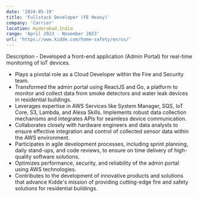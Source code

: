 ```yaml
---
date: '2024-05-19'
title: 'Fullstack Developer (FE Heavy)'
company: 'Carrier'
location: Hyderabad,India
range: 'April 2023 - November 2023'
url: 'https://www.kidde.com/home-safety/en/us/'
---
```

Description - Developed a front-end application (Admin Portal) for real-time monitoring of IoT devices.

- Plays a pivotal role as a Cloud Developer within the Fire and Security team.
- Transformed the admin portal using ReactJS and Go, a platform to monitor and collect data from smoke detectors and water leak devices in residential buildings.
- Leverages expertise in AWS Services like System Manager, SQS, IoT Core, S3, Lambda, and Alexa Skills.
Implements robust data collection mechanisms and integrates APIs for seamless device communication.
- Collaborates closely with hardware engineers and data analysts to ensure effective integration and control of collected sensor data within the AWS environment.
- Participates in agile development processes, including sprint planning, daily stand-ups, and code reviews, to ensure on time delivery of high-quality software solutions.
- Optimizes performance, security, and reliability of the admin portal using AWS technologies.
- Contributes to the development of innovative products and solutions that advance Kidde's mission of providing cutting-edge fire and safety solutions for residential buildings.